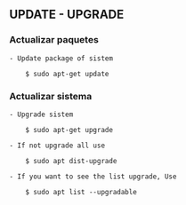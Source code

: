 
## UPDATE - UPGRADE


### Actualizar paquetes

    - Update package of sistem

        $ sudo apt-get update

        
### Actualizar sistema   

    - Upgrade sistem

        $ sudo apt-get upgrade

    - If not upgrade all use

        $ sudo apt dist-upgrade

    - If you want to see the list upgrade, Use

        $ sudo apt list --upgradable



